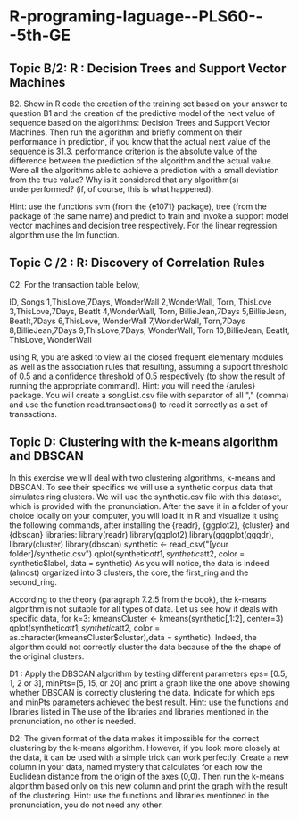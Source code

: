 # R-programing-laguage--PLS60---5th-GE

Topic B/2:    R : Decision Trees and Support Vector Machines
-------------------------------------------------------------

B2. Show in R code the creation of the training set based on your answer to
question B1 and the creation of the predictive model of the next value of
sequence based on the algorithms: Decision Trees and Support Vector Machines. Then run the algorithm
and briefly comment on their performance in prediction, if you know
that the actual next value of the sequence is 31.3.
performance criterion is the absolute value of the difference between the prediction of the algorithm and the
actual value. Were all the algorithms able to achieve a prediction with a small deviation
from the true value? Why is it considered that any algorithm(s) underperformed?
(if, of course, this is what happened).

Hint: use the functions svm (from the {e1071} package), tree (from the package of the same name) and predict to train and invoke a support model
vector machines and decision tree respectively. For the linear regression algorithm use the lm function.




Topic C /2 :   R:  Discovery of Correlation Rules
-----------------------------------------------

C2. For the transaction table below, 

ID, Songs
1,ThisLove,7Days, WonderWall
2,WonderWall, Torn, ThisLove
3,ThisLove,7Days, BeatIt
4,WonderWall, Torn, BillieJean,7Days
5,BillieJean, BeatIt,7Days
6,ThisLove, WonderWall
7,WonderWall, Torn,7Days
8,BillieJean,7Days
9,ThisLove,7Days, WonderWall, Torn
10,BillieJean, BeatIt, ThisLove, WonderWall

using R, you are asked to view all the closed frequent elementary modules as well as the association rules that
resulting, assuming a support threshold of 0.5 and a confidence threshold of 0.5
respectively (to show the result of running the appropriate command).
Hint: you will need the {arules} package. You will create a songList.csv file with
separator of all "," (comma) and use the function
read.transactions() to read it correctly as a set of transactions.

Topic D: Clustering with the k-means algorithm and DBSCAN
---------------------------------------------------------
In this exercise we will deal with two clustering algorithms, k-means
and DBSCAN. To see their specifics we will use a synthetic corpus
data that simulates ring clusters. We will use the synthetic.csv file with
this dataset, which is provided with the pronunciation. After the
save it in a folder of your choice locally on your computer, you will load it
in R and visualize it using the following commands, after installing the
{readr}, {ggplot2}, {cluster} and {dbscan} libraries:
library(readr)
library(ggplot2)
library(gggplot(gggdr), library(cluster)
library(dbscan)
synthetic <- read_csv("[your folder]/synthetic.csv")
qplot(synthetic$att1, synthetic$att2, color = synthetic$label, data = synthetic)
As you will notice, the data is indeed (almost) organized into 3 clusters,
the core, the first_ring and the second_ring.

According to the theory (paragraph 7.2.5 from the book), the k-means algorithm is not
suitable for all types of data. Let us see how it deals with
specific data, for k=3:
kmeansCluster <- kmeans(synthetic[,1:2], center=3)
qplot(synthetic$att1, synthetic$att2, color = as.character(kmeansCluster$cluster),data =
synthetic). 
Indeed, the algorithm could not correctly cluster the data because of the
the shape of the original clusters.

D1 : Apply the DBSCAN algorithm by testing different parameters eps=
[0.5, 1, 2 or 3], minPts=[5, 15, or 20] and print a graph like the one above
showing whether DBSCAN is correctly clustering the data. Indicate for which
eps and minPts parameters achieved the best result.
Hint: use the functions and libraries listed in
The use of the libraries and libraries mentioned in the pronunciation, no other is needed.

D2: The given format of the data makes it impossible for the correct clustering by the
k-means algorithm. However, if you look more closely at the data, it can be used with a simple
trick can work perfectly. Create a new column in your data, named
mystery that calculates for each row the Euclidean distance from the origin
of the axes (0,0). Then run the k-means algorithm based only on this new column
and print the graph with the result of the clustering.
Hint: use the functions and libraries mentioned in
the pronunciation, you do not need any other.



